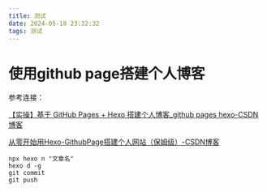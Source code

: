 ```yaml
---
title: 测试
date: 2024-05-18 23:32:32
tags: 测试
---
```


# 使用github page搭建个人博客

参考连接：

[【实操】基于 GitHub Pages + Hexo 搭建个人博客_github pages hexo-CSDN博客](https://blog.csdn.net/u012855229/article/details/135541118?ops_request_misc=%7B%22request%5Fid%22%3A%22171604003816800197065170%22%2C%22scm%22%3A%2220140713.130102334..%22%7D&request_id=171604003816800197065170&biz_id=0&utm_medium=distribute.pc_search_result.none-task-blog-2~all~sobaiduend~default-4-135541118-null-null.142^v100^pc_search_result_base5&utm_term=githubpage&spm=1018.2226.3001.4187)

[从零开始用Hexo-GithubPage搭建个人网站（保姆级）-CSDN博客](https://blog.csdn.net/surprisedcatrxy/article/details/136590924?utm_medium=distribute.pc_relevant.none-task-blog-2~default~baidujs_utm_term~default-1-136590924-blog-135541118.235^v43^pc_blog_bottom_relevance_base9&spm=1001.2101.3001.4242.2&utm_relevant_index=4)

```
npx hexo n "文章名"
hexo d -g
git commit
git push
```




